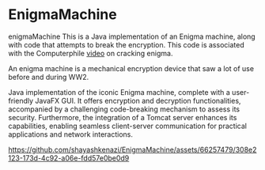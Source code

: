 # EnigmaMachine
enigmaMachine
This is a Java implementation of an Enigma machine, along with code that attempts to break the encryption. This code is associated with the Computerphile [video](https://www.youtube.com/watch?v=ybkkiGtJmkM) on cracking enigma.

An enigma machine is a mechanical encryption device that saw a lot of use before and during WW2.
 
Java implementation of the iconic Enigma machine, complete with a user-friendly JavaFX GUI.
It offers encryption and decryption functionalities, accompanied by a challenging code-breaking mechanism to assess its security.
Furthermore, the integration of a Tomcat server enhances its capabilities, enabling seamless client-server communication for practical applications and network interactions.


https://github.com/shayashkenazi/EnigmaMachine/assets/66257479/308e2123-173d-4c92-a06e-fdd57e0be0d9

